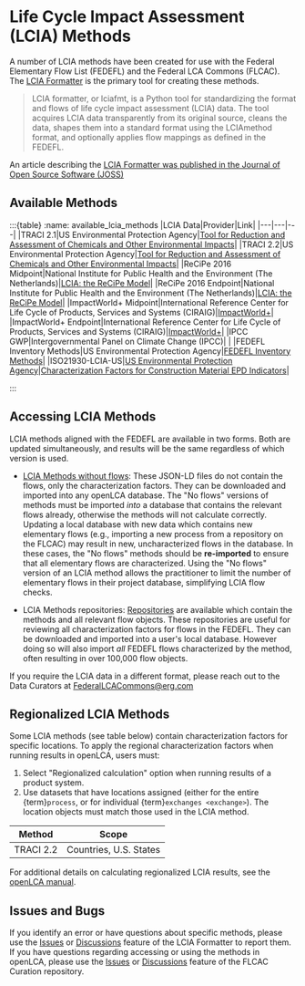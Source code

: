 # Life Cycle Impact Assessment (LCIA) Methods

A number of LCIA methods have been created for use with the Federal Elementary Flow List (FEDEFL) and the Federal LCA Commons (FLCAC).
The [LCIA Formatter](https://github.com/USEPA/LCIAformatter) is the primary tool for creating these methods.

> LCIA formatter, or lciafmt, is a Python tool for standardizing the format and flows of life cycle impact assessment (LCIA) data.
> The tool acquires LCIA data transparently from its original source, cleans the data, shapes them into a standard format using the LCIAmethod format, and optionally applies flow mappings as defined in the FEDEFL.

An article describing the [LCIA Formatter was published in the Journal of Open Source Software (JOSS)](https://doi.org/10.21105/joss.03392)

## Available Methods

:::{table}
:name: available_lcia_methods
|LCIA Data|Provider|Link|
|---|---|---|
|TRACI 2.1|US Environmental Protection Agency|[Tool for Reduction and Assessment of Chemicals and Other Environmental Impacts](https://www.epa.gov/chemical-research/tool-reduction-and-assessment-chemicals-and-other-environmental-impacts-traci)|
|TRACI 2.2|US Environmental Protection Agency|[Tool for Reduction and Assessment of Chemicals and Other Environmental Impacts](https://www.epa.gov/chemical-research/tool-reduction-and-assessment-chemicals-and-other-environmental-impacts-traci)|
|ReCiPe 2016 Midpoint|National Institute for Public Health and the Environment (The Netherlands)|[LCIA: the ReCiPe Model](https://www.rivm.nl/en/life-cycle-assessment-lca/recipe)|
|ReCiPe 2016 Endpoint|National Institute for Public Health and the Environment (The Netherlands)|[LCIA: the ReCiPe Model](https://www.rivm.nl/en/life-cycle-assessment-lca/recipe)|
|ImpactWorld+ Midpoint|International Reference Center for Life Cycle of Products, Services and Systems (CIRAIG)|[ImpactWorld+](http://www.impactworldplus.org/en/team.php)|
|ImpactWorld+ Endpoint|International Reference Center for Life Cycle of Products, Services and Systems (CIRAIG)|[ImpactWorld+](http://www.impactworldplus.org/en/team.php)|
|IPCC GWP|Intergovernmental Panel on Climate Change (IPCC)| |
|FEDEFL Inventory Methods|US Environmental Protection Agency|[FEDEFL Inventory Methods](https://github.com/USEPA/LCIAformatter/wiki/Inventory-Methods)|
|ISO21930-LCIA-US|[US Environmental Protection Agency](https://www.epa.gov/greenerproducts/data-quality-improvements)|[Characterization Factors for Construction Material EPD Indicators](https://github.com/USEPA/LCIAformatter/blob/master/lciafmt/data/ISO21930-LCIA-US.yaml)|

:::

## Accessing LCIA Methods
LCIA methods aligned with the FEDEFL are available in two forms.
Both are updated simultaneously, and results will be the same regardless of which version is used.
- [LCIA Methods without flows](https://www.lcacommons.gov/lcia-methods-without-flows):
These JSON-LD files do not contain the flows, only the characterization factors.
They can be downloaded and imported into any openLCA database.
The "No flows" versions of methods must be imported _into_ a database that contains the relevant flows already, otherwise the methods will not calculate correctly.
Updating a local database with new data which contains new elementary flows (e.g., importing a new process from a repository on the FLCAC) may result in new, uncharacterized flows in the database.
In these cases, the "No flows" methods should be **re-imported** to ensure that all elementary flows are characterized.
Using the "No flows" version of an LCIA method allows the practitioner to limit the number of elementary flows in their project database, simplifying LCIA flow checks.

- LCIA Methods repositories: [Repositories](https://www.lcacommons.gov/lca-collaboration/) are available which contain the methods and all relevant flow objects.
These repositories are useful for reviewing all characterization factors for flows in the FEDEFL.
They can be downloaded and imported into a user's local database.
However doing so will also import _all_ FEDEFL flows characterized by the method, often resulting in over 100,000 flow objects.

If you require the LCIA data in a different format, please reach out to the Data Curators at FederalLCACommons@erg.com

## Regionalized LCIA Methods
Some LCIA methods (see table below) contain characterization factors for specific locations.
To apply the regional characterization factors when running results in openLCA, users must:

1) Select "Regionalized calculation" option when running results of a product system.
2) Use datasets that have locations assigned (either for the entire {term}`process`, or for individual {term}`exchanges <exchange>`). The location objects must match those used in the LCIA method.

| Method        | Scope                     |
|---------------|---------------------------|
| TRACI 2.2     | Countries, U.S. States    |

For additional details on calculating regionalized LCIA results, see the [openLCA manual](https://greendelta.github.io/openLCA2-manual/advanced_top/regionalized.html#assign-locations-to-processes-and-exchanges).

## Issues and Bugs
If you identify an error or have questions about specific methods, please use the [Issues](https://github.com/USEPA/LCIAformatter/issues) or [Discussions](https://github.com/USEPA/LCIAformatter/discussions) feature of the LCIA Formatter to report them.
If you have questions regarding accessing or using the methods in openLCA, please use the [Issues](https://github.com/FLCAC-admin/FLCAC-docs/issues) or [Discussions](https://github.com/FLCAC-admin/FLCAC-docs/discussions) feature of the FLCAC Curation repository.
